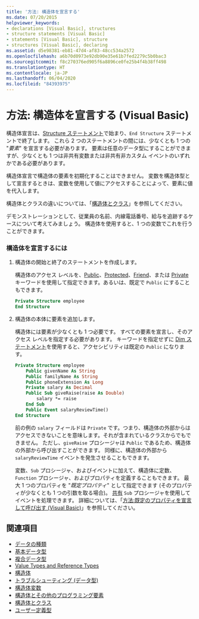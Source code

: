 ```yaml
---
title: '方法: 構造体を宣言する'
ms.date: 07/20/2015
helpviewer_keywords:
- declarations [Visual Basic], structures
- structure statements [Visual Basic]
- statements [Visual Basic], structure
- structures [Visual Basic], declaring
ms.assetid: d5e98381-eb81-47d4-af83-48cc534a2572
ms.openlocfilehash: a6b70d0973e92db90e35e61b7fed2279c5b0bac3
ms.sourcegitcommit: f8c270376ed905f6a8896ce0fe25b4f4b38ff498
ms.translationtype: HT
ms.contentlocale: ja-JP
ms.lasthandoff: 06/04/2020
ms.locfileid: "84393975"
---
```

# <a name="how-to-declare-a-structure-visual-basic"></a>方法: 構造体を宣言する (Visual Basic)
構造体宣言は、[Structure ステートメント](../../../language-reference/statements/structure-statement.md)で始まり、`End Structure` ステートメントで終了します。 これら 2 つのステートメントの間には、少なくとも 1 つの "*要素*" を宣言する必要があります。 要素は任意のデータ型にすることができますが、少なくとも 1 つは非共有変数または非共有非カスタム イベントのいずれかである必要があります。  
  
 構造体宣言で構造体の要素を初期化することはできません。 変数を構造体型として宣言するときは、変数を使用して値にアクセスすることによって、要素に値を代入します。  
  
 構造体とクラスの違いについては、「[構造体とクラス](structures-and-classes.md)」を参照してください。  
  
 デモンストレーションとして、従業員の名前、内線電話番号、給与を追跡するケースについて考えてみましょう。 構造体を使用すると、1 つの変数でこれを行うことができます。  
  
### <a name="to-declare-a-structure"></a>構造体を宣言するには  
  
1. 構造体の開始と終了のステートメントを作成します。  
  
     構造体のアクセス レベルを、[Public](../../../language-reference/modifiers/public.md)、[Protected](../../../language-reference/modifiers/protected.md)、[Friend](../../../language-reference/modifiers/friend.md)、または [Private](../../../language-reference/modifiers/private.md) キーワードを使用して指定できます。あるいは、既定で `Public` にすることもできます。  
  
    ```vb  
    Private Structure employee  
    End Structure  
    ```  
  
2. 構造体の本体に要素を追加します。  
  
     構造体には要素が少なくとも 1 つ必要です。 すべての要素を宣言し、そのアクセス レベルを指定する必要があります。 キーワードを指定せずに [Dim ステートメント](../../../language-reference/statements/dim-statement.md)を使用すると、アクセシビリティは既定の `Public` になります。  
  
    ```vb  
    Private Structure employee  
        Public givenName As String  
        Public familyName As String  
        Public phoneExtension As Long  
        Private salary As Decimal  
        Public Sub giveRaise(raise As Double)  
            salary *= raise  
        End Sub  
        Public Event salaryReviewTime()  
    End Structure  
    ```  
  
     前の例の `salary` フィールドは `Private` です。つまり、構造体の外部からはアクセスできないことを意味します。それが含まれているクラスからでもできません。 ただし、`giveRaise` プロシージャは `Public` であるため、構造体の外部から呼び出すことができます。 同様に、構造体の外部から `salaryReviewTime` イベントを発生させることもできます。  
  
     変数、`Sub` プロシージャ、およびイベントに加えて、構造体に定数、`Function` プロシージャ、およびプロパティを定義することもできます。 最大 1 つのプロパティを "*既定プロパティ*" として指定できます (そのプロパティが少なくとも 1 つの引数を取る場合)。 [共有](../../../language-reference/modifiers/shared.md) `Sub` プロシージャを使用してイベントを処理できます。 詳細については、「[方法:既定のプロパティを宣言して呼び出す (Visual Basic)](../procedures/how-to-declare-and-call-a-default-property.md)」を参照してください。  
  
## <a name="see-also"></a>関連項目

- [データの種類](index.md)
- [基本データ型](elementary-data-types.md)
- [複合データ型](composite-data-types.md)
- [Value Types and Reference Types](value-types-and-reference-types.md)
- [構造体](structures.md)
- [トラブルシューティング (データ型)](troubleshooting-data-types.md)
- [構造体変数](structure-variables.md)
- [構造体とその他のプログラミング要素](structures-and-other-programming-elements.md)
- [構造体とクラス](structures-and-classes.md)
- [ユーザー定義型](../../../language-reference/data-types/user-defined-data-type.md)
